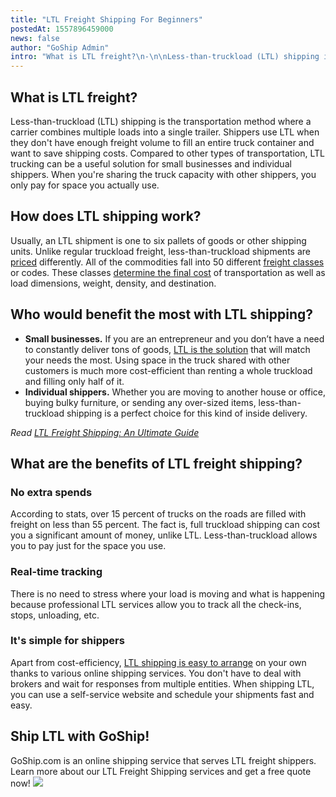 ```yaml
---
title: "LTL Freight Shipping For Beginners"
postedAt: 1557896459000
news: false
author: "GoShip Admin"
intro: "What is LTL freight?\n-\n\nLess-than-truckload (LTL) shipping is the transportation method where a carrier combines multiple loads into a single trailer. Shippers use LTL when they don't have enough freight volume to fill an entire truck container and want to save shipping costs. Compared to other types of transportation, LTL trucking can be a useful solution for small businesses and individual shippers. When you're sharing the truck capacity with other shippers, you only pay for space you actually use. \n\nHow "
---
```

What is LTL freight?
--------------------

Less-than-truckload (LTL) shipping is the transportation method where a carrier combines multiple loads into a single trailer. Shippers use LTL when they don't have enough freight volume to fill an entire truck container and want to save shipping costs. Compared to other types of transportation, LTL trucking can be a useful solution for small businesses and individual shippers. When you're sharing the truck capacity with other shippers, you only pay for space you actually use.

How does LTL shipping work?
---------------------------

Usually, an LTL shipment is one to six pallets of goods or other shipping units. Unlike regular truckload freight, less-than-truckload shipments are [priced](https://www.supplychaindive.com/news/ltl-freight-rate-outlook-what-to-expect-in-less-than-truckload-shipping-ra/543460/) differently. All of the commodities fall into 50 different [freight classes](https://www.goship.com/blog/blog-everything-you-need-to-know-about-ltl-freight-class/) or codes. These classes [determine the final cost](https://www.goship.com/blog/factors-determine-ltl-shipping-rates/) of transportation as well as load dimensions, weight, density, and destination.

Who would benefit the most with LTL shipping?
---------------------------------------------

*   **Small businesses.** If you are an entrepreneur and you don’t have a need to constantly deliver tons of goods, [LTL is the solution](https://www.goship.com/blog/five-small-business-ltl-shipping-questions/) that will match your needs the most. Using space in the truck shared with other customers is much more cost-efficient than renting a whole truckload and filling only half of it.
*   **Individual shippers.** Whether you are moving to another house or office, buying bulky furniture, or sending any over-sized items, less-than-truckload shipping is a perfect choice for this kind of inside delivery.

_Read [LTL Freight Shipping: An Ultimate Guide](https://www.goship.com/blog/ltl-freight-shipping-guide/)_

What are the benefits of LTL freight shipping?
----------------------------------------------

### No extra spends

According to stats, over 15 percent of trucks on the roads are filled with freight on less than 55 percent. The fact is, full truckload shipping can cost you a significant amount of money, unlike LTL. Less-than-truckload allows you to pay just for the space you use.

### Real-time tracking

There is no need to stress where your load is moving and what is happening because professional LTL services allow you to track all the check-ins, stops, unloading, etc.

### It's simple for shippers

Apart from cost-efficiency, [LTL shipping is easy to arrange](https://www.goship.com/blog/how-to-make-ltl-shipping-easy/) on your own thanks to various online shipping services. You don't have to deal with brokers and wait for responses from multiple entities. When shipping LTL, you can use a self-service website and schedule your shipments fast and easy.

Ship LTL with GoShip!
---------------------

GoShip.com is an online shipping service that serves LTL freight shippers. Learn more about our LTL Freight Shipping services and get a free quote now! [![](https://www.goship.com/wp-content/uploads/2021/02/1ace89b4-fe28-40ff-a2a7-4cddc60fc9ec.png)](https://www.goship.com/)

